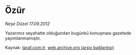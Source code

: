# Özür

*Neşe Düzel 17.09.2012*

<div class="yazi"><p>Yazarımız seyahatte olduğundan bugünkü konuşması gazetede yayımlanmamıştır.</p>
</div>

Kaynak: [taraf.com.tr](http://www.taraf.com.tr/nese-duzel/makale-ozur-31.htm), [web.archive.org (arşiv bağlantısı)](http://web.archive.org/web/20131107140208/http://www.taraf.com.tr/nese-duzel/makale-ozur-31.htm)
